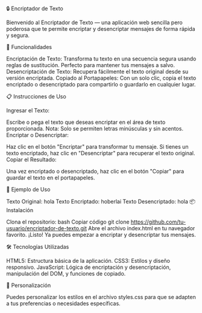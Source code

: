 🔒 Encriptador de Texto

Bienvenido al Encriptador de Texto — una aplicación web sencilla pero poderosa que te permite encriptar y desencriptar mensajes de forma rápida y segura.

🚀 Funcionalidades

Encriptación de Texto: Transforma tu texto en una secuencia segura usando reglas de sustitución. Perfecto para mantener tus mensajes a salvo.
Desencriptación de Texto: Recupera fácilmente el texto original desde su versión encriptada.
Copiado al Portapapeles: Con un solo clic, copia el texto encriptado o desencriptado para compartirlo o guardarlo en cualquier lugar.

📋 Instrucciones de Uso

Ingresar el Texto:

Escribe o pega el texto que deseas encriptar en el área de texto proporcionada.
Nota: Solo se permiten letras minúsculas y sin acentos.
Encriptar o Desencriptar:

Haz clic en el botón "Encriptar" para transformar tu mensaje.
Si tienes un texto encriptado, haz clic en "Desencriptar" para recuperar el texto original.
Copiar el Resultado:

Una vez encriptado o desencriptado, haz clic en el botón "Copiar" para guardar el texto en el portapapeles.

🌟 Ejemplo de Uso

Texto Original: hola
Texto Encriptado: hoberlai
Texto Desencriptado: hola
📦 Instalación

Clona el repositorio:
bash
Copiar código
git clone https://github.com/tu-usuario/encriptador-de-texto.git
Abre el archivo index.html en tu navegador favorito.
¡Listo! Ya puedes empezar a encriptar y desencriptar tus mensajes.

🛠️ Tecnologías Utilizadas

HTML5: Estructura básica de la aplicación.
CSS3: Estilos y diseño responsivo.
JavaScript: Lógica de encriptación y desencriptación, manipulación del DOM, y funciones de copiado.

🎨 Personalización

Puedes personalizar los estilos en el archivo styles.css para que se adapten a tus preferencias o necesidades específicas.
